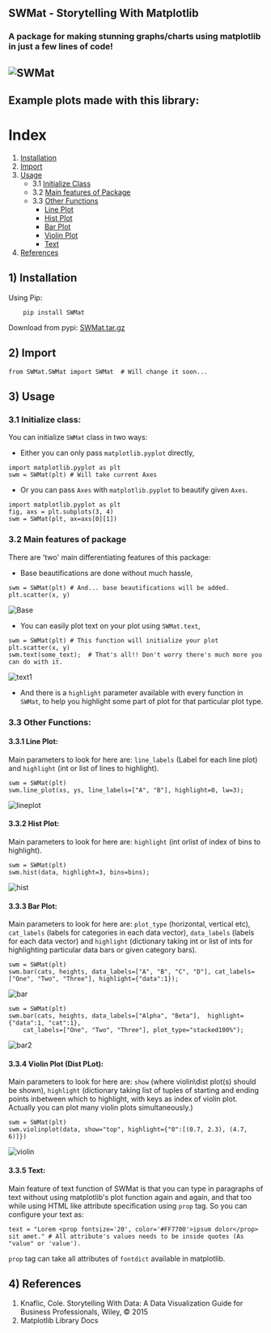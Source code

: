 ## SWMat - Storytelling With Matplotlib
### A package for making stunning graphs/charts using matplotlib in just a few lines of code!
![SWMat](images/swm.png)
---

## Example plots made with this library:

# Index
 1. [Installation](#1-installation)
 2. [Import](#2-import)
 3. [Usage](#3-usage)
    * 3.1 [Initialize Class](#31-initialize-class)
    * 3.2 [Main features of Package](#32-main-features-of-package)
    * 3.3 [Other Functions](#33-other-functions)
        * [Line Plot](#331-line-plot)
        * [Hist Plot](#332-hist-plot)
        * [Bar Plot](#333-bar-plot)
        * [Violin Plot](#334-violin-plot)
        * [Text](#335-text)
  4. [References](#4-references)

## 1) Installation
Using Pip:
```
    pip install SWMat
```
Download from pypi: [SWMat.tar.gz](https://pypi.org/project/SWMat/#files)

## 2) Import

```
from SWMat.SWMat import SWMat  # Will change it soon...
```

## 3) Usage

### 3.1 Initialize class:

You can initialize `SWMat` class in two ways:
  - Either you can only pass `matplotlib.pyplot` directly,
```
import matplotlib.pyplot as plt
swm = SWMat(plt) # Will take current Axes
```
  - Or you can pass `Axes` with `matplotlib.pyplot` to beautify given `Axes`.
```
import matplotlib.pyplot as plt
fig, axs = plt.subplots(3, 4)
swm = SWMat(plt, ax=axs[0][1])
```

### 3.2 Main features of package

There are 'two' main differentiating features of this package:
  - Base beautifications are done without much hassle,
```
swm = SWMat(plt) # And... base beautifications will be added.
plt.scatter(x, y)
```
![Base](images/base.png)
  - You can easily plot text on your plot using `SWMat.text`,
```
swm = SWMat(plt) # This function will initialize your plot
plt.scatter(x, y)
swm.text(some_text);  # That's all!! Don't worry there's much more you can do with it.
```
![text1](images/text1.png)
  - And there is a `highlight` parameter available with every function in `SWMat`, to help you highlight some part of plot for that particular plot type.


### 3.3 Other Functions:
#### 3.3.1 Line Plot:

Main parameters to look for here are: `line_labels` (Label for each line plot) and `highlight` (int or list of lines to highlight).

```
swm = SWMat(plt)
swm.line_plot(xs, ys, line_labels=["A", "B"], highlight=0, lw=3);
```
![lineplot](images/lineplot.png)

#### 3.3.2 Hist Plot:

Main parameters to look for here are: `highlight` (int orlist of index of bins to highlight).

```
swm = SWMat(plt)
swm.hist(data, highlight=3, bins=bins);
```
![hist](images/hist.png)

#### 3.3.3 Bar Plot:

Main parameters to look for here are: `plot_type` (horizontal, vertical etc), `cat_labels` (labels for categories in each data vector), `data_labels` (labels for each data vector) and `highlight` (dictionary taking int or list of ints for highlighting particular data bars or given category bars).

```
swm = SWMat(plt)
swm.bar(cats, heights, data_labels=["A", "B", "C", "D"], cat_labels=["One", "Two", "Three"], highlight={"data":1});
```

![bar](images/bar.png)
```
swm = SWMat(plt)
swm.bar(cats, heights, data_labels=["Alpha", "Beta"],  highlight={"data":1, "cat":1},
    cat_labels=["One", "Two", "Three"], plot_type="stacked100%");
```
![bar2](images/bar2.png)

#### 3.3.4 Violin Plot (Dist PLot):

Main parameters to look for here are: `show` (where violin\dist plot(s) should be shown), `highlight` (dictionary taking list of tuples of starting and ending points inbetween which to highlight, with keys as index of violin plot. Actually you can plot many violin plots simultaneously.)

```
swm = SWMat(plt)
swm.violinplot(data, show="top", highlight={"0":[(0.7, 2.3), (4.7, 6)]})
```
![violin](images/violin.png)

#### 3.3.5 Text:

Main feature of text function of SWMat is that you can type in paragraphs of text without using matplotlib's plot function again and again, and that too while using HTML like attribute specification using `prop` tag. So you can configure your text as:

```
text = "Lorem <prop fontsize='20', color='#FF7700'>ipsum dolor</prop> sit amet." # All attribute's values needs to be inside quotes (As "value" or 'value').
```

`prop` tag can take all attributes of  `fontdict` available in matplotlib.

## 4) References

  1. Knaflic, Cole. Storytelling With Data: A Data Visualization Guide for Business Professionals, Wiley, © 2015
  2. Matplotlib Library Docs